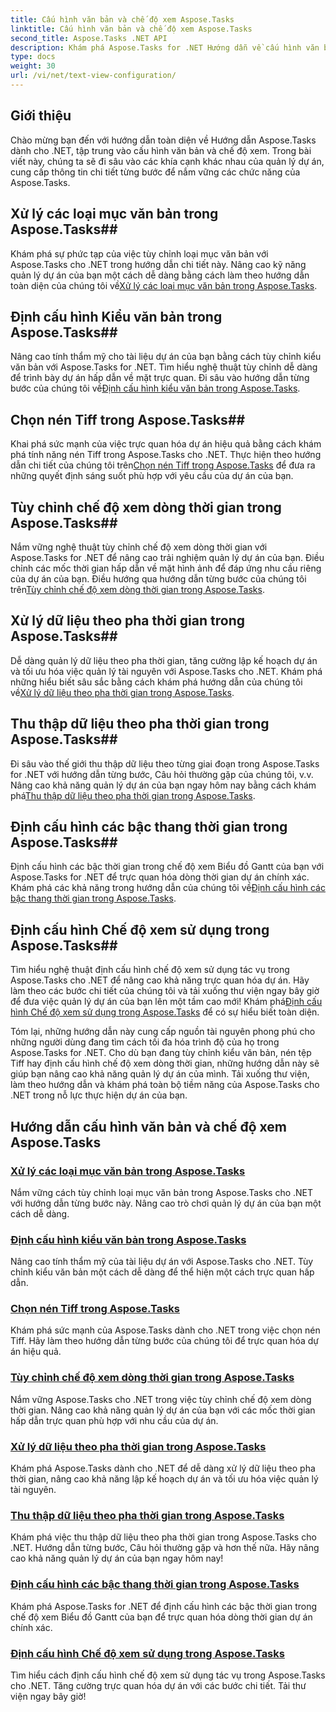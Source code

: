```yaml
---
title: Cấu hình văn bản và chế độ xem Aspose.Tasks
linktitle: Cấu hình văn bản và chế độ xem Aspose.Tasks
second_title: Aspose.Tasks .NET API
description: Khám phá Aspose.Tasks for .NET Hướng dẫn về cấu hình văn bản và chế độ xem. Làm chủ các kiểu văn bản, nén Tiff, chế độ xem dòng thời gian và hơn thế nữa để nâng cao khả năng quản lý dự án.
type: docs
weight: 30
url: /vi/net/text-view-configuration/
---
```

## Giới thiệu

Chào mừng bạn đến với hướng dẫn toàn diện về Hướng dẫn Aspose.Tasks dành cho .NET, tập trung vào cấu hình văn bản và chế độ xem. Trong bài viết này, chúng ta sẽ đi sâu vào các khía cạnh khác nhau của quản lý dự án, cung cấp thông tin chi tiết từng bước để nắm vững các chức năng của Aspose.Tasks.

## Xử lý các loại mục văn bản trong Aspose.Tasks## 
 Khám phá sự phức tạp của việc tùy chỉnh loại mục văn bản với Aspose.Tasks cho .NET trong hướng dẫn chi tiết này. Nâng cao kỹ năng quản lý dự án của bạn một cách dễ dàng bằng cách làm theo hướng dẫn toàn diện của chúng tôi về[Xử lý các loại mục văn bản trong Aspose.Tasks](./text-item-types/). 

## Định cấu hình Kiểu văn bản trong Aspose.Tasks## 
Nâng cao tính thẩm mỹ cho tài liệu dự án của bạn bằng cách tùy chỉnh kiểu văn bản với Aspose.Tasks for .NET. Tìm hiểu nghệ thuật tùy chỉnh dễ dàng để trình bày dự án hấp dẫn về mặt trực quan. Đi sâu vào hướng dẫn từng bước của chúng tôi về[Định cấu hình kiểu văn bản trong Aspose.Tasks](./text-styles/).

## Chọn nén Tiff trong Aspose.Tasks## 
 Khai phá sức mạnh của việc trực quan hóa dự án hiệu quả bằng cách khám phá tính năng nén Tiff trong Aspose.Tasks cho .NET. Thực hiện theo hướng dẫn chi tiết của chúng tôi trên[Chọn nén Tiff trong Aspose.Tasks](./tiff-compression/) để đưa ra những quyết định sáng suốt phù hợp với yêu cầu của dự án của bạn.

## Tùy chỉnh chế độ xem dòng thời gian trong Aspose.Tasks## 
 Nắm vững nghệ thuật tùy chỉnh chế độ xem dòng thời gian với Aspose.Tasks for .NET để nâng cao trải nghiệm quản lý dự án của bạn. Điều chỉnh các mốc thời gian hấp dẫn về mặt hình ảnh để đáp ứng nhu cầu riêng của dự án của bạn. Điều hướng qua hướng dẫn từng bước của chúng tôi trên[Tùy chỉnh chế độ xem dòng thời gian trong Aspose.Tasks](./timeline-views/).

## Xử lý dữ liệu theo pha thời gian trong Aspose.Tasks## 
Dễ dàng quản lý dữ liệu theo pha thời gian, tăng cường lập kế hoạch dự án và tối ưu hóa việc quản lý tài nguyên với Aspose.Tasks cho .NET. Khám phá những hiểu biết sâu sắc bằng cách khám phá hướng dẫn của chúng tôi về[Xử lý dữ liệu theo pha thời gian trong Aspose.Tasks](./timephased-data/).

## Thu thập dữ liệu theo pha thời gian trong Aspose.Tasks## 
 Đi sâu vào thế giới thu thập dữ liệu theo từng giai đoạn trong Aspose.Tasks for .NET với hướng dẫn từng bước, Câu hỏi thường gặp của chúng tôi, v.v. Nâng cao khả năng quản lý dự án của bạn ngay hôm nay bằng cách khám phá[Thu thập dữ liệu theo pha thời gian trong Aspose.Tasks](./timephased-data-collection/).

## Định cấu hình các bậc thang thời gian trong Aspose.Tasks## 
 Định cấu hình các bậc thời gian trong chế độ xem Biểu đồ Gantt của bạn với Aspose.Tasks for .NET để trực quan hóa dòng thời gian dự án chính xác. Khám phá các khả năng trong hướng dẫn của chúng tôi về[Định cấu hình các bậc thang thời gian trong Aspose.Tasks](./timescale-tiers/).

## Định cấu hình Chế độ xem sử dụng trong Aspose.Tasks## 
Tìm hiểu nghệ thuật định cấu hình chế độ xem sử dụng tác vụ trong Aspose.Tasks cho .NET để nâng cao khả năng trực quan hóa dự án. Hãy làm theo các bước chi tiết của chúng tôi và tải xuống thư viện ngay bây giờ để đưa việc quản lý dự án của bạn lên một tầm cao mới! Khám phá[Định cấu hình Chế độ xem sử dụng trong Aspose.Tasks](./usage-views/) để có sự hiểu biết toàn diện.

Tóm lại, những hướng dẫn này cung cấp nguồn tài nguyên phong phú cho những người dùng đang tìm cách tối đa hóa trình độ của họ trong Aspose.Tasks for .NET. Cho dù bạn đang tùy chỉnh kiểu văn bản, nén tệp Tiff hay định cấu hình chế độ xem dòng thời gian, những hướng dẫn này sẽ giúp bạn nâng cao khả năng quản lý dự án của mình. Tải xuống thư viện, làm theo hướng dẫn và khám phá toàn bộ tiềm năng của Aspose.Tasks cho .NET trong nỗ lực thực hiện dự án của bạn.
## Hướng dẫn cấu hình văn bản và chế độ xem Aspose.Tasks
### [Xử lý các loại mục văn bản trong Aspose.Tasks](./text-item-types/)
Nắm vững cách tùy chỉnh loại mục văn bản trong Aspose.Tasks cho .NET với hướng dẫn từng bước này. Nâng cao trò chơi quản lý dự án của bạn một cách dễ dàng.
### [Định cấu hình kiểu văn bản trong Aspose.Tasks](./text-styles/)
Nâng cao tính thẩm mỹ của tài liệu dự án với Aspose.Tasks cho .NET. Tùy chỉnh kiểu văn bản một cách dễ dàng để thể hiện một cách trực quan hấp dẫn.
### [Chọn nén Tiff trong Aspose.Tasks](./tiff-compression/)
Khám phá sức mạnh của Aspose.Tasks dành cho .NET trong việc chọn nén Tiff. Hãy làm theo hướng dẫn từng bước của chúng tôi để trực quan hóa dự án hiệu quả.
### [Tùy chỉnh chế độ xem dòng thời gian trong Aspose.Tasks](./timeline-views/)
Nắm vững Aspose.Tasks cho .NET trong việc tùy chỉnh chế độ xem dòng thời gian. Nâng cao khả năng quản lý dự án của bạn với các mốc thời gian hấp dẫn trực quan phù hợp với nhu cầu của dự án.
### [Xử lý dữ liệu theo pha thời gian trong Aspose.Tasks](./timephased-data/)
Khám phá Aspose.Tasks dành cho .NET để dễ dàng xử lý dữ liệu theo pha thời gian, nâng cao khả năng lập kế hoạch dự án và tối ưu hóa việc quản lý tài nguyên.
### [Thu thập dữ liệu theo pha thời gian trong Aspose.Tasks](./timephased-data-collection/)
Khám phá việc thu thập dữ liệu theo pha thời gian trong Aspose.Tasks cho .NET. Hướng dẫn từng bước, Câu hỏi thường gặp và hơn thế nữa. Hãy nâng cao khả năng quản lý dự án của bạn ngay hôm nay!
### [Định cấu hình các bậc thang thời gian trong Aspose.Tasks](./timescale-tiers/)
Khám phá Aspose.Tasks for .NET để định cấu hình các bậc thời gian trong chế độ xem Biểu đồ Gantt của bạn để trực quan hóa dòng thời gian dự án chính xác.
### [Định cấu hình Chế độ xem sử dụng trong Aspose.Tasks](./usage-views/)
Tìm hiểu cách định cấu hình chế độ xem sử dụng tác vụ trong Aspose.Tasks cho .NET. Tăng cường trực quan hóa dự án với các bước chi tiết. Tải thư viện ngay bây giờ!